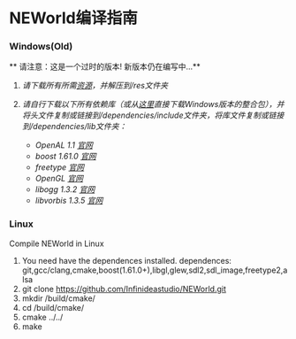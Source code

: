 # NEWorld编译指南

### Windows(Old)
**  请注意：这是一个过时的版本! 新版本仍在编写中...**

1. *请下载所有所需[资源](./Notfinishedyet)，并解压到/res文件夹*
2. *请自行下载以下所有依赖库（或从[这里](./Notfinishedyet)直接下载Windows版本的整合包），并将头文件复制或链接到/dependencies/include文件夹，将库文件复制或链接到/dependencies/lib文件夹：*

    - *OpenAL 1.1 [官网](http://www.openal.org/)*
    - *boost 1.61.0 [官网](http://www.boost.org/)*
    - *freetype [官网](https://www.freetype.org/)*
    - *OpenGL [官网](https://www.opengl.org/)*
    - *libogg 1.3.2 [官网](https://www.xiph.org/)*
    - *libvorbis 1.3.5 [官网](https://www.xiph.org/)*

### Linux

Compile NEWorld in Linux

1. You need have the dependences installed.
   dependences: git,gcc/clang,cmake,boost(1.61.0+),libgl,glew,sdl2,sdl_image,freetype2,alsa
2. git clone https://github.com/Infinideastudio/NEWorld.git
3. mkdir /build/cmake/
4. cd /build/cmake/
5. cmake ../../
6. make
